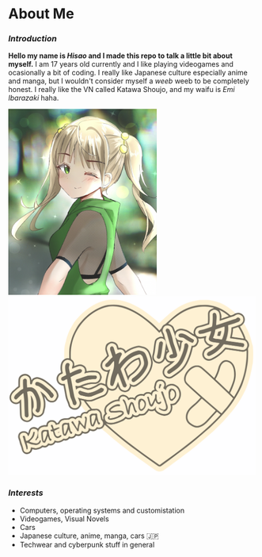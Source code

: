 # About Me

### *Introduction*
**Hello my name is _Hisao_ and I made this repo to talk a little bit about myself.**
I am 17 years old currently and I like playing videogames and ocasionally a bit of coding. I really like Japanese culture especially anime and manga, but I wouldn't consider myself a _weeb_ weeb to be completely honest. I really like the VN called Katawa Shoujo, and my waifu is _Emi Ibarazaki_ haha.

<img src="https://github.com/HisaoKun/hisao/blob/0f784f9bc52b9f8d084bf734741175bf902e6707/images/emi.png" width="300">&nbsp;&nbsp;&nbsp;&nbsp;<img src="https://github.com/HisaoKun/hisao/blob/4309f7a12a989e25799b4210696edecf7c8f1f84/images/KatawaShoujo.png" width="500">

### *Interests*
- Computers, operating systems and customistation
- Videogames, Visual Novels
- Cars
- Japanese culture, anime, manga, cars :jp:
- Techwear and cyberpunk stuff in general
